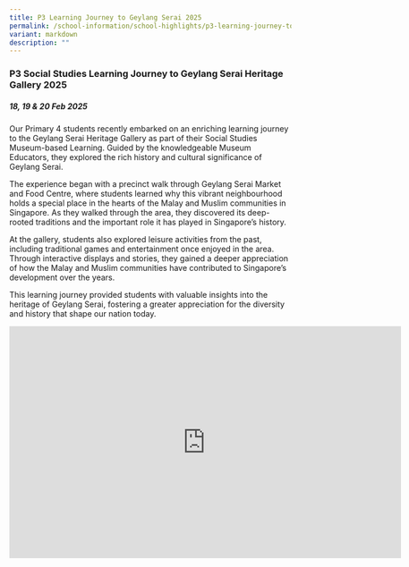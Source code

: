 ```yaml
---
title: P3 Learning Journey to Geylang Serai 2025
permalink: /school-information/school-highlights/p3-learning-journey-to-geylang-serai-2025/
variant: markdown
description: ""
---
```

### **P3 Social Studies Learning Journey to Geylang Serai Heritage Gallery 2025**

##### 18, 19 &amp; 20 Feb 2025

Our Primary 4 students recently embarked on an enriching learning journey to the Geylang Serai Heritage Gallery as part of their Social Studies Museum-based Learning. Guided by the knowledgeable Museum Educators, they explored the rich history and cultural significance of Geylang Serai.

The experience began with a precinct walk through Geylang Serai Market and Food Centre, where students learned why this vibrant neighbourhood holds a special place in the hearts of the Malay and Muslim communities in Singapore. As they walked through the area, they discovered its deep-rooted traditions and the important role it has played in Singapore’s history.

At the gallery, students also explored leisure activities from the past, including traditional games and entertainment once enjoyed in the area. Through interactive displays and stories, they gained a deeper appreciation of how the Malay and Muslim communities have contributed to Singapore’s development over the years.

This learning journey provided students with valuable insights into the heritage of Geylang Serai, fostering a greater appreciation for the diversity and history that shape our nation today.

<center><iframe allowfullscreen="" allow="accelerometer; autoplay; clipboard-write; encrypted-media; gyroscope; picture-in-picture; web-share" frameborder="0" title="YouTube video player" src="https://www.youtube.com/embed/1mu6zw4zXdQ?si=cCWK73DhkC78uZvx" height="415" width="700"></iframe></center>
